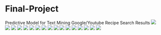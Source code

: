 # Final-Project
Predictive Model for Text Mining
Google/Youtube Recipe Search Results
![](Slides/11.png)
![](Slides/1.png)
![](Slides/2.png)
![](Slides/3.png)
![](Slides/4.png)
![](Slides/5.png)
![](Slides/6.png)
![](Slides/7.png)
![](Slides/8.png)
![](Slides/9.png)
![](Slides/10.png)
![](Slides/17.png)
![](Slides/12.png)
![](Slides/13.png)
![](Slides/14.png)
![](Slides/15.png)
![](Slides/16.png)
